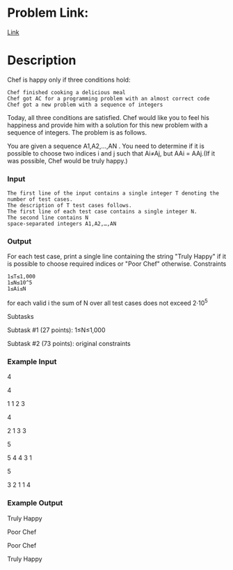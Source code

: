 # Problem Link:

[Link](https://www.codechef.com/NOV18B/problems/CHHAPPY)
# Description

Chef is happy only if three conditions hold:

    Chef finished cooking a delicious meal
    Chef got AC for a programming problem with an almost correct code
    Chef got a new problem with a sequence of integers

Today, all three conditions are satisfied. Chef would like you to feel his happiness and provide him with a solution for this new problem with a sequence of integers. The problem is as follows.

You are given a sequence A1,A2,…,AN
. You need to determine if it is possible to choose two indices i and j such that Ai≠Aj, but AAi = AAj.(If it was possible, Chef would be truly happy.)
### Input

    The first line of the input contains a single integer T denoting the number of test cases.
    The description of T test cases follows.
    The first line of each test case contains a single integer N.
    The second line contains N
    space-separated integers A1,A2,…,AN


### Output

For each test case, print a single line containing the string "Truly Happy" if it is possible to choose required indices or "Poor Chef" otherwise.
Constraints

    1≤T≤1,000
    1≤N≤10^5
    1≤Ai≤N
for each valid i the sum of N over all test cases does not exceed 2⋅10<sup>5</sup>

Subtasks

Subtask #1 (27 points): 1≤N≤1,000

Subtask #2 (73 points): original constraints
### Example Input

4

4

1 1 2 3

4

2 1 3 3

5

5 4 4 3 1

5

3 2 1 1 4

### Example Output

Truly Happy

Poor Chef

Poor Chef

Truly Happy
